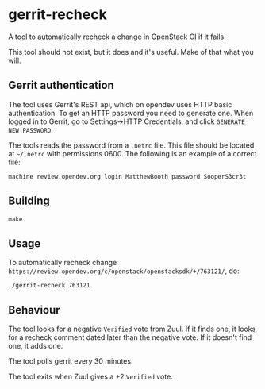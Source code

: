 # gerrit-recheck

A tool to automatically recheck a change in OpenStack CI if it fails.

This tool should not exist, but it does and it's useful. Make of that what you will.

## Gerrit authentication

The tool uses Gerrit's REST api, which on opendev uses HTTP basic authentication. To get an HTTP password you need to generate one.
When logged in to Gerrit, go to Settings->HTTP Credentials, and click `GENERATE NEW PASSWORD`.

The tools reads the password from a `.netrc` file. This file should be located at `~/.netrc` with permissions 0600. The following is an example of a correct file:

```
machine review.opendev.org login MatthewBooth password SooperS3cr3t
```

## Building

```
make
```

## Usage

To automatically recheck change `https://review.opendev.org/c/openstack/openstacksdk/+/763121/`, do:

```
./gerrit-recheck 763121
```

## Behaviour

The tool looks for a negative `Verified` vote from Zuul. If it finds one, it looks for a recheck comment dated later than the negative vote. If it doesn't find one, it adds one.

The tool polls gerrit every 30 minutes.

The tool exits when Zuul gives a +2 `Verified` vote.
